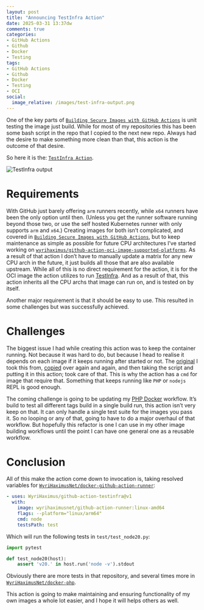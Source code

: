 ```yaml
---
layout: post
title: "Announcing TestInfra Action"
date: 2025-03-31 13:37dw
comments: true
categories:
- GitHub Actions
- Github
- Docker
- Testing
tags:
- GitHub Actions
- Github
- Docker
- Testing
- OCI
social:
  image_relative: /images/test-infra-output.png
---
```


One of the key parts of [`Building Secure Images with GitHub Actions`](https://blog.wyrihaximus.net/2024/10/building-secure-images-with-github-actions/) 
is unit testing the image just build. While for most of my repositories this has been some bash script in the repo that 
I copied to the next new repo. Always had the desire to make something more clean than that, this action is the outcome 
of that desire.

So here it is the: [`TestInfra Action`](https://github.com/marketplace/actions/testinfra-action).

![TestInfra output](/images/test-infra-output.png)

<!-- More -->

# Requirements

With GitHub just barely offering `arm` runners recently, while `x64` runners have been the only option until then. 
(Unless you get the runner software running beyond those two, or use the self hosted Kubernetes runner with only 
supports `arm` and `x64`.) Creating images for both isn’t complicated, and covered in 
[`Building Secure Images with GitHub Actions`](https://blog.wyrihaximus.net/2024/10/building-secure-images-with-github-actions/), 
but to keep maintenance as simple as possible for future CPU architectures I’ve started working on 
[`wyrihaximus/github-action-oci-image-supported-platforms`](https://github.com/WyriHaximus/github-action-oci-image-supported-platforms). 
As a result of that action I don’t have to manually update a matrix for any new CPU arch in the future, it just builds 
all those that are also available upstream. While all of this is no direct requirement for the action, it is for the 
OCI image the action utilizes to run [TestInfra](https://testinfra.readthedocs.io/en/latest/). And as a result of that, 
this action inherits all the CPU archs that image can run on, and is tested on by itself.

Another major requirement is that it should be easy to use. This resulted in some challenges but was successfully achieved.

# Challenges

The biggest issue I had while creating this action was to keep the container running. Not because it was hard to do, 
but because I head to realise it depends on each image if it keeps running after started or not. The 
[original](https://github.com/usabilla/php-docker-template/blob/1e379cfdb90f9b03b4e4e4c6b7212134091040ce/test-cli.sh#L24) 
I took this from, [copied](https://github.com/WyriHaximusNet/docker-php/blob/345e0fca8d7b2099fef71af2c244c7b70f800107/test-zts.sh#L42) 
over again and again, and then taking the script and putting it in this action; took care of that. This is why the 
action has a `cmd` for image that require that. Something that keeps running like `PHP` or `nodejs` REPL is good enough.

The coming challenge is going to be updating my [PHP Docker](https://github.com/WyriHaximusNet/docker-php) workflow. 
It’s build to test all different tags build in a single build run, this action isn’t very keep on that. It can only 
handle a single test suite for the images you pass it. So no looping or any of that, going to have to do a major 
overhaul of that workflow. But hopefully this refactor is one I can use in my other image building workflows until the 
point I can have one general one as a reusable workflow.

# Conclusion

All of this make the action come down to invocation is, taking resolved variables for 
[`WyriHaximusNet/docker-github-action-runner`](https://github.com/WyriHaximusNet/docker-github-action-runner):

```yaml
- uses: WyriHaximus/github-action-testinfra@v1
  with:
    image: wyrihaximusnet/github-action-runner:linux-amd64
    flags: --platform="linux/arm64"
    cmd: node
    testsPath: test
```

Which will run the following tests in `test/test_node20.py`:

```python
import pytest

def test_node20(host):
    assert 'v20.' in host.run('node -v').stdout
```

Obviously there are more tests in that repository, and several times more in 
[`WyriHaximusNet/docker-php`](https://github.com/WyriHaximusNet/docker-php/tree/master/test/container).

This action is going to make maintaining and ensuring functionality of my own images a whole lot easier, and I hope it 
will helps others as well.